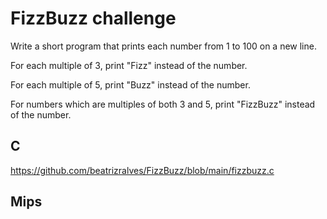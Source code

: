 
# FizzBuzz challenge


Write a short program that prints each number from 1 to 100 on a new line. 

For each multiple of 3, print "Fizz" instead of the number. 

For each multiple of 5, print "Buzz" instead of the number. 

For numbers which are multiples of both 3 and 5, print "FizzBuzz" instead of the number.

## C

https://github.com/beatrizralves/FizzBuzz/blob/main/fizzbuzz.c

## Mips
